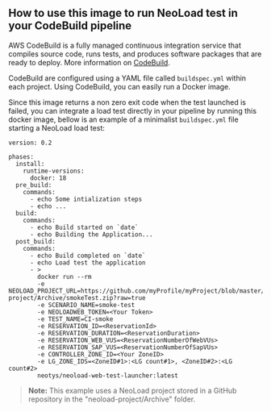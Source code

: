 ## How to use this image to run NeoLoad test in your CodeBuild pipeline

AWS CodeBuild is a fully managed continuous integration service that compiles source code, runs tests, and produces software packages that are ready to deploy. More information on  [CodeBuild](https://aws.amazon.com/codebuild/).

CodeBuild are configured using a YAML file called `buildspec.yml` within each project. Using CodeBuild, you can easily run a Docker image. 

Since this image returns a non zero exit code when the test launched is failed, you can integrate a load test directly in your pipeline by running this docker image, bellow is an example of a minimalist `buildspec.yml` file starting a NeoLoad load test:
```
version: 0.2

phases:
  install:
    runtime-versions:
      docker: 18
  pre_build:
    commands:
      - echo Some intialization steps
      - echo ...
  build:
    commands:
      - echo Build started on `date`
      - echo Building the Application...  
  post_build:
    commands:
      - echo Build completed on `date`
      - echo Load test the application
      - >
        docker run --rm 
        -e NEOLOAD_PROJECT_URL=https://github.com/myProfile/myProject/blob/master/neoload-project/Archive/smokeTest.zip?raw=true
        -e SCENARIO_NAME=smoke-test 
        -e NEOLOADWEB_TOKEN=<Your Token> 
        -e TEST_NAME=CI-smoke 
        -e RESERVATION_ID=<ReservationId>
        -e RESERVATION_DURATION=<ReservationDuration>
        -e RESERVATION_WEB_VUS=<ReservationNumberOfWebVUs>
        -e RESERVATION_SAP_VUS=<ReservationNumberOfSapVUs>
        -e CONTROLLER_ZONE_ID=<Your ZoneID> 
        -e LG_ZONE_IDS=<ZoneID#1>:<LG count#1>, <ZoneID#2>:<LG count#2> 
        neotys/neoload-web-test-launcher:latest

```
> **Note:** This example uses a NeoLoad project stored in a GitHub repository in the "neoload-project/Archive" folder.
<!--stackedit_data:
eyJoaXN0b3J5IjpbLTIwMzMzMzk1NzNdfQ==
-->
